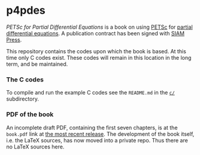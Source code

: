 p4pdes
======

_PETSc for Partial Differential Equations_ is a book on using [PETSc](http://www.mcs.anl.gov/petsc/) for [partial differential equations](https://en.wikipedia.org/wiki/Partial_differential_equation).  A publication contract has been signed with [SIAM Press](http://www.siam.org/books/).

This repository contains the codes upon which the book is based.  At this time only C codes exist.  These codes will remain in this location in the long term, and be maintained.

### The C codes

To compile and run the example C codes see the `README.md` in the [`c/`](https://github.com/bueler/p4pdes/tree/master/c) subdirectory.

### PDF of the book

An incomplete draft PDF, containing the first seven chapters, is at the `book.pdf` link at [the most recent release](https://github.com/bueler/p4pdes/releases).  The development of the book itself, i.e. the LaTeX sources, has now moved into a private repo.  Thus there are no LaTeX sources here.
